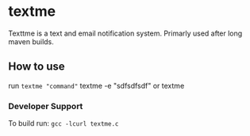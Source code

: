 # textme
Texttme is a text and email notification system. Primarly used after long maven builds.

## How to use
run ```textme "command"``` textme -e "sdfsdfsdf" or textme

### Developer Support
To build run: ```gcc -lcurl textme.c```
